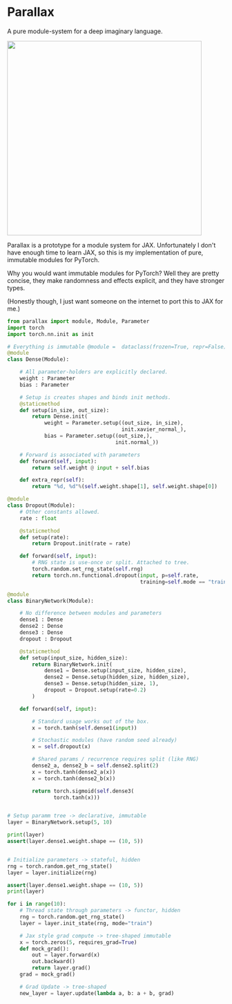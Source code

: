 # Parallax

A pure module-system for a deep imaginary language.


<img width=450px src="https://developers.google.com/web/updates/images/2016/12/performant-parallaxing/parallax.jpg">


Parallax is a prototype for a module system for JAX.  Unfortunately I don't have
enough time to learn JAX, so this is my implementation of pure,
immutable modules for PyTorch.

Why you would want immutable modules for PyTorch? Well they are
pretty concise, they make randomness and effects explicit, and they have
stronger types.

(Honestly though, I just want someone on the internet to port this to JAX for me.)


```python
from parallax import module, Module, Parameter
import torch
import torch.nn.init as init

# Everything is immutable @module =  dataclass(frozen=True, repr=False)
@module
class Dense(Module):

    # All parameter-holders are explicitly declared.
    weight : Parameter
    bias : Parameter

    # Setup is creates shapes and binds init methods.
    @staticmethod
    def setup(in_size, out_size):
        return Dense.init(
            weight = Parameter.setup((out_size, in_size),
                                     init.xavier_normal_),
            bias = Parameter.setup((out_size,),
                                   init.normal_))

    # Forward is associated with parameters
    def forward(self, input):
        return self.weight @ input + self.bias

    def extra_repr(self):
        return "%d, %d"%(self.weight.shape[1], self.weight.shape[0])

@module
class Dropout(Module):
    # Other constants allowed.
    rate : float

    @staticmethod
    def setup(rate):
        return Dropout.init(rate = rate)

    def forward(self, input):
        # RNG state is use-once or split. Attached to tree.
        torch.random.set_rng_state(self.rng)
        return torch.nn.functional.dropout(input, p=self.rate,
                                           training=self.mode == "train")

@module
class BinaryNetwork(Module):

    # No difference between modules and parameters
    dense1 : Dense
    dense2 : Dense
    dense3 : Dense
    dropout : Dropout

    @staticmethod
    def setup(input_size, hidden_size):
        return BinaryNetwork.init(
            dense1 = Dense.setup(input_size, hidden_size),
            dense2 = Dense.setup(hidden_size, hidden_size),
            dense3 = Dense.setup(hidden_size, 1),
            dropout = Dropout.setup(rate=0.2)
        )

    def forward(self, input):

        # Standard usage works out of the box.
        x = torch.tanh(self.dense1(input))

        # Stochastic modules (have random seed already)
        x = self.dropout(x)

        # Shared params / recurrence requires split (like RNG)
        dense2_a, dense2_b = self.dense2.split(2)
        x = torch.tanh(dense2_a(x))
        x = torch.tanh(dense2_b(x))

        return torch.sigmoid(self.dense3(
               torch.tanh(x)))


# Setup paramm tree -> declarative, immutable
layer = BinaryNetwork.setup(5, 10)

print(layer)
assert(layer.dense1.weight.shape == (10, 5))


# Initialize parameters -> stateful, hidden
rng = torch.random.get_rng_state()
layer = layer.initialize(rng)

assert(layer.dense1.weight.shape == (10, 5))
print(layer)

for i in range(10):
    # Thread state through parameters -> functor, hidden
    rng = torch.random.get_rng_state()
    layer = layer.init_state(rng, mode="train")

    # Jax style grad compute -> tree-shaped immutable
    x = torch.zeros(5, requires_grad=True)
    def mock_grad():
        out = layer.forward(x)
        out.backward()
        return layer.grad()
    grad = mock_grad()

    # Grad Update -> tree-shaped
    new_layer = layer.update(lambda a, b: a + b, grad)

```
